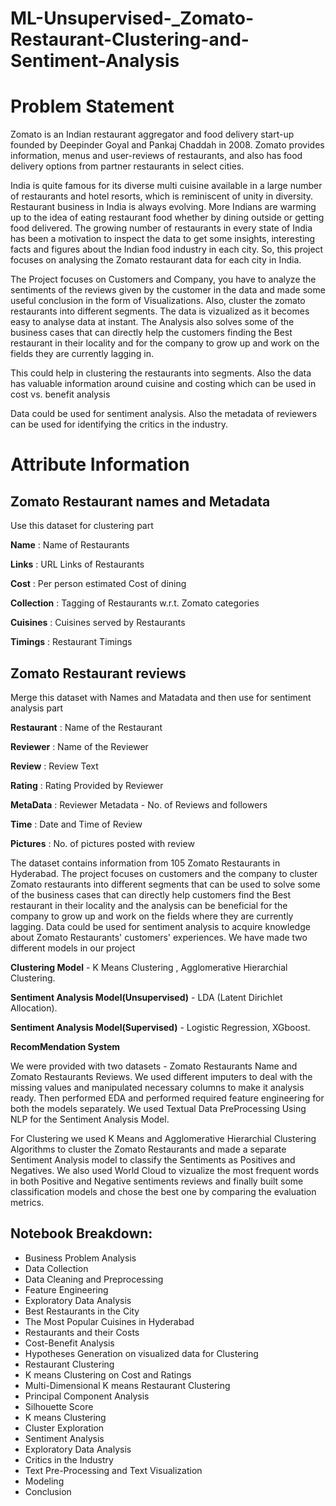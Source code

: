 # ML-Unsupervised-_Zomato-Restaurant-Clustering-and-Sentiment-Analysis

# Problem Statement

Zomato is an Indian restaurant aggregator and food delivery start-up founded by Deepinder Goyal and Pankaj Chaddah in 2008. Zomato provides information, menus and user-reviews of restaurants, and also has food delivery options from partner restaurants in select cities.

India is quite famous for its diverse multi cuisine available in a large number of restaurants and hotel resorts, which is reminiscent of unity in diversity. Restaurant business in India is always evolving. More Indians are warming up to the idea of eating restaurant food whether by dining outside or getting food delivered. The growing number of restaurants in every state of India has been a motivation to inspect the data to get some insights, interesting facts and figures about the Indian food industry in each city. So, this project focuses on analysing the Zomato restaurant data for each city in India.

The Project focuses on Customers and Company, you have to analyze the sentiments of the reviews given by the customer in the data and made some useful conclusion in the form of Visualizations. Also, cluster the zomato restaurants into different segments. The data is vizualized as it becomes easy to analyse data at instant. The Analysis also solves some of the business cases that can directly help the customers finding the Best restaurant in their locality and for the company to grow up and work on the fields they are currently lagging in.

This could help in clustering the restaurants into segments. Also the data has valuable information around cuisine and costing which can be used in cost vs. benefit analysis

Data could be used for sentiment analysis. Also the metadata of reviewers can be used for identifying the critics in the industry.


# Attribute Information

## Zomato Restaurant names and Metadata
Use this dataset for clustering part

**Name** : Name of Restaurants

**Links** : URL Links of Restaurants

**Cost** : Per person estimated Cost of dining

**Collection** : Tagging of Restaurants w.r.t. Zomato categories

**Cuisines** : Cuisines served by Restaurants

**Timings** : Restaurant Timings

## Zomato Restaurant reviews
Merge this dataset with Names and Matadata and then use for sentiment analysis part

**Restaurant** : Name of the Restaurant

**Reviewer** : Name of the Reviewer

**Review** : Review Text

**Rating** : Rating Provided by Reviewer

**MetaData** : Reviewer Metadata - No. of Reviews and followers

**Time** : Date and Time of Review

**Pictures** : No. of pictures posted with review


The dataset contains information from 105 Zomato Restaurants in Hyderabad. The project focuses on customers and the company to cluster Zomato restaurants into different segments that can be used to solve some of the business cases that can directly help customers find the Best restaurant in their locality and the analysis can be beneficial for the company to grow up and work on the fields where they are currently lagging. Data could be used for sentiment analysis to acquire knowledge about Zomato Restaurants' customers' experiences. We have made two different models in our project

**Clustering Model** - K Means Clustering , Agglomerative Hierarchial Clustering.

**Sentiment Analysis Model(Unsupervised)** - LDA (Latent Dirichlet Allocation).

**Sentiment Analysis Model(Supervised)** - Logistic Regression, XGboost.

**RecomMendation System**

We were provided with two datasets - Zomato Restaurants Name and Zomato Restaurants Reviews. We used different imputers to deal with the missing values and manipulated necessary columns to make it analysis ready. Then performed EDA and performed required feature engineering for both the models separately. We used Textual Data PreProcessing Using NLP for the Sentiment Analysis Model.

For Clustering we used K Means and Agglomerative Hierarchial Clustering Algorithms to cluster the Zomato Restaurants and made a separate Sentiment Analysis model to classify the Sentiments as Positives and Negatives. We also used World Cloud to vizualize the most frequent words in both Positive and Negative sentiments reviews and finally built some classification models and chose the best one by comparing the evaluation metrics.

## Notebook Breakdown:

* Business Problem Analysis
* Data Collection
* Data Cleaning and Preprocessing
* Feature Engineering
* Exploratory Data Analysis
* Best Restaurants in the City
* The Most Popular Cuisines in Hyderabad
* Restaurants and their Costs
* Cost-Benefit Analysis
* Hypotheses Generation on visualized data for Clustering
* Restaurant Clustering
* K means Clustering on Cost and Ratings
* Multi-Dimensional K means Restaurant Clustering
* Principal Component Analysis
* Silhouette Score
* K means Clustering
* Cluster Exploration
* Sentiment Analysis
* Exploratory Data Analysis
* Critics in the Industry
* Text Pre-Processing and Text Visualization
* Modeling
* Conclusion
